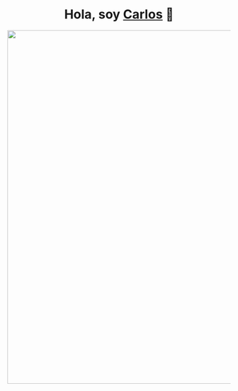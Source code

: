 <div align="center">
  <h1>Hola, soy <a href="https://aristi.dev">Carlos</a> 👋</h1>
  <img src="https://i.imgur.com/NTrNroJ.png" width="800">
</div>


<!--
**Carlosdhc10/Carlosdhc10** is a ✨ _special_ ✨ repository because its `README.md` (this file) appears on your GitHub profile.

Here are some ideas to get you started:

- 🔭 I’m currently working on ...
- 🌱 I’m currently learning ...
- 👯 I’m looking to collaborate on ...
- 🤔 I’m looking for help with ...
- 💬 Ask me about ...
- 📫 How to reach me: ...
- 😄 Pronouns: ...
- ⚡ Fun fact: ...
-->
